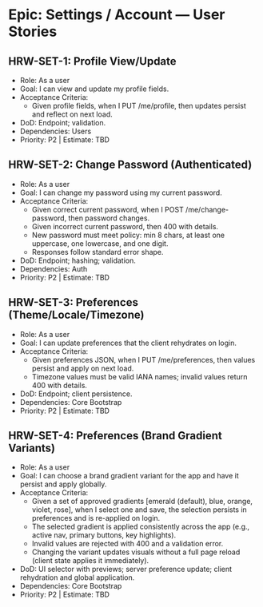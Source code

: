 # Epic: Settings / Account — User Stories

## HRW-SET-1: Profile View/Update
- Role: As a user
- Goal: I can view and update my profile fields.
- Acceptance Criteria:
  - Given profile fields, when I PUT /me/profile, then updates persist and reflect on next load.
- DoD: Endpoint; validation.
- Dependencies: Users
- Priority: P2 | Estimate: TBD

## HRW-SET-2: Change Password (Authenticated)
- Role: As a user
- Goal: I can change my password using my current password.
- Acceptance Criteria:
  - Given correct current password, when I POST /me/change-password, then password changes.
  - Given incorrect current password, then 400 with details.
  - New password must meet policy: min 8 chars, at least one uppercase, one lowercase, and one digit.
  - Responses follow standard error shape.
- DoD: Endpoint; hashing; validation.
- Dependencies: Auth
- Priority: P2 | Estimate: TBD

## HRW-SET-3: Preferences (Theme/Locale/Timezone)
- Role: As a user
- Goal: I can update preferences that the client rehydrates on login.
- Acceptance Criteria:
  - Given preferences JSON, when I PUT /me/preferences, then values persist and apply on next load.
  - Timezone values must be valid IANA names; invalid values return 400 with details.
- DoD: Endpoint; client persistence.
- Dependencies: Core Bootstrap
- Priority: P2 | Estimate: TBD

## HRW-SET-4: Preferences (Brand Gradient Variants)
- Role: As a user
- Goal: I can choose a brand gradient variant for the app and have it persist and apply globally.
- Acceptance Criteria:
  - Given a set of approved gradients [emerald (default), blue, orange, violet, rose], when I select one and save, the selection persists in preferences and is re-applied on login.
  - The selected gradient is applied consistently across the app (e.g., active nav, primary buttons, key highlights).
  - Invalid values are rejected with 400 and a validation error.
  - Changing the variant updates visuals without a full page reload (client state applies it immediately).
- DoD: UI selector with previews; server preference update; client rehydration and global application.
- Dependencies: Core Bootstrap
- Priority: P2 | Estimate: TBD
